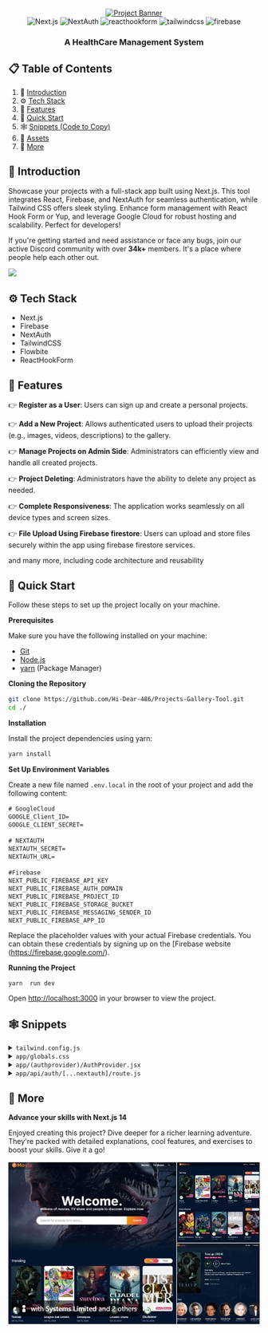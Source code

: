 <div align="center">
  <br />
    <a href="https://youtu.be/lEflo_sc82g?feature=shared" target="_blank">
      <img src="https://firebasestorage.googleapis.com/v0/b/project-gallery-tool.appspot.com/o/gallerytool%2FUntitled%20design.png?alt=media&token=ea844584-f16e-4590-b156-b5fb7ef139c7" alt="Project Banner">
    </a>
  <br />

  <div>
   <img
  src="https://img.shields.io/badge/Next.js-0070F3?style=for-the-badge&logo=next.js&logoColor=white"
  alt="Next.js"
/>
     <img
        src="https://img.shields.io/badge/-NextAuth-0000FF?style=for-the-badge&logoColor=white&logo=next.js"
        alt="NextAuth"
      />
    <img src="https://img.shields.io/badge/-React_Hook_Form-black?style=for-the-badge&logoColor=white&logo=react&color=EC5990" alt="reacthookform" />
    <img src="https://img.shields.io/badge/-Tailwind_CSS-black?style=for-the-badge&logoColor=white&logo=tailwindcss&color=06B6D4" alt="tailwindcss" />
    <img src="https://img.shields.io/badge/-Firebase-orange?style=for-the-badge&logo=firebase&logoColor=black&color=FFCA28" alt="firebase" />
  </div>

  <h3 align="center">A HealthCare Management System</h3>
</div>

## 📋 <a name="table">Table of Contents</a>

1. 🤖 [Introduction](#introduction)
2. ⚙️ [Tech Stack](#tech-stack)
3. 🔋 [Features](#features)
4. 🤸 [Quick Start](#quick-start)
5. 🕸️ [Snippets (Code to Copy)](#snippets)
6. 🔗 [Assets](#links)
7. 🚀 [More](#more)

## <a name="introduction">🤖 Introduction</a>

Showcase your projects with a full-stack app built using Next.js. This tool integrates React, Firebase, and NextAuth for seamless authentication, while Tailwind CSS offers sleek styling. Enhance form management with React Hook Form or Yup, and leverage Google Cloud for robust hosting and scalability. Perfect for developers!

If you're getting started and need assistance or face any bugs, join our active Discord community with over **34k+** members. It's a place where people help each other out.

<a href="https://discord.com/invite/n6EdbFJ" target="_blank"><img src="https://github.com/sujatagunale/EasyRead/assets/151519281/618f4872-1e10-42da-8213-1d69e486d02e" /></a>

## <a name="tech-stack">⚙️ Tech Stack</a>

- Next.js
- Firebase
- NextAuth
- TailwindCSS
- Flowbite
- ReactHookForm

## <a name="features">🔋 Features</a>

👉 **Register as a User**: Users can sign up and create a personal projects.

👉 **Add a New Project**: Allows authenticated users to upload their projects (e.g., images, videos, descriptions) to the gallery.

👉 **Manage Projects on Admin Side**: Administrators can efficiently view and handle all created projects.

👉 **Project Deleting**: Administrators have the ability to delete any project as needed.

👉 **Complete Responsiveness**: The application works seamlessly on all device types and screen sizes.

👉 **File Upload Using Firebase firestore**: Users can upload and store files securely within the app using firebase firestore  services.

and many more, including code architecture and reusability

## <a name="quick-start">🤸 Quick Start</a>

Follow these steps to set up the project locally on your machine.

**Prerequisites**

Make sure you have the following installed on your machine:

- [Git](https://git-scm.com/)
- [Node.js](https://nodejs.org/en)
- [yarn](https://yarnpkg.com/) (Package Manager)

**Cloning the Repository**

```bash
git clone https://github.com/Hi-Dear-486/Projects-Gallery-Tool.git
cd ./
```

**Installation**

Install the project dependencies using yarn:

```bash
yarn install
```

**Set Up Environment Variables**

Create a new file named `.env.local` in the root of your project and add the following content:

```env
# GoogleCloud
GOOGLE_Client_ID=
GOOGLE_CLIENT_SECRET=

# NEXTAUTH
NEXTAUTH_SECRET=
NEXTAUTH_URL=

#Firebase
NEXT_PUBLIC_FIREBASE_API_KEY
NEXT_PUBLIC_FIREBASE_AUTH_DOMAIN
NEXT_PUBLIC_FIREBASE_PROJECT_ID
NEXT_PUBLIC_FIREBASE_STORAGE_BUCKET
NEXT_PUBLIC_FIREBASE_MESSAGING_SENDER_ID
NEXT_PUBLIC_FIREBASE_APP_ID
```

Replace the placeholder values with your actual Firebase credentials. You can obtain these credentials by signing up on the [Firebase website (https://firebase.google.com/).

**Running the Project**

```bash
yarn  run dev
```

Open [http://localhost:3000](http://localhost:3000) in your browser to view the project.

## <a name="snippets">🕸️ Snippets</a>

<details>
<summary><code>tailwind.config.js</code></summary>

```javascript
/** @type {import('tailwindcss').Config} */
module.exports = {
  content: [
    "./pages/**/*.{js,ts,jsx,tsx,mdx}",
    "./components/**/*.{js,ts,jsx,tsx,mdx}",
    "./app/**/*.{js,ts,jsx,tsx,mdx}",
  ],
  theme: {
    extend: {
      colors: {
        background: "var(--background)",
        foreground: "var(--foreground)",
      },
      boxShadow: {
        5: "rgba(0, 0, 0, 0.15) 1.95px 1.95px 2.6px",
      },
    },
  },
  plugins: [],
};
```

</details>

<details>
<summary><code>app/globals.css</code></summary>

```css
@tailwind base;
@tailwind components;
@tailwind utilities;

:root {
  --background: #ffffff;
  --foreground: #171717;
}

@media (prefers-color-scheme: dark) {
  :root {
    --background: #0a0a0a;
    --foreground: #ededed;
  }
}

body {
  color: var(--foreground);
  background: var(--background);
  font-family: Arial, Helvetica, sans-serif;
}
```

</details>

<details>
<summary><code>app/(authprovider)/AuthProvider.jsx</code></summary>

```javascript
"use client";
import React from "react";
import { SessionProvider } from "next-auth/react";
const Authprovider = ({ children }) => {
  return <SessionProvider>{children}</SessionProvider>;
};

export default Authprovider;
```
</details>

<details>
<summary><code>app/api/auth/[...nextauth]/route.js</code></summary>

```javascript
import NextAuth from "next-auth";
import GoogleProvider from "next-auth/providers/google";

const handler = NextAuth({
  providers: [
    GoogleProvider({
      clientId: process.env.GOOGLE_Client_ID,
      clientSecret: process.env.GOOGLE_CLIENT_SECRET,
    }),
  ],
});

export { handler as GET, handler as POST };
</details>

<details>
<summary><code>lib/firebase.js</code></summary>

```javscript
import { initializeApp } from "firebase/app";

// Your web app's Firebase configuration
const firebaseConfig = {
  apiKey: process.env.NEXT_PUBLIC_FIREBASE_API_KEY,
  authDomain: process.env.NEXT_PUBLIC_FIREBASE_AUTH_DOMAIN,
  projectId: process.env.NEXT_PUBLIC_FIREBASE_PROJECT_ID,
  storageBucket: process.env.NEXT_PUBLIC_FIREBASE_STORAGE_BUCKET,
  messagingSenderId: process.env.NEXT_PUBLIC_FIREBASE_MESSAGING_SENDER_ID,
  appId: process.env.NEXT_PUBLIC_FIREBASE_APP_ID,
};

// Initialize Firebase
const app = initializeApp(firebaseConfig);
export default app;
```
</details>

## <a name="more">🚀 More</a>
**Advance your skills with Next.js 14**

Enjoyed creating this project? Dive deeper  for a richer learning adventure. They're packed with detailed explanations, cool features, and exercises to boost your skills. Give it a go!

<a href="https://github.com/Hi-Dear-486/Movie-flix-App" target="_blank">
<img src="https://github.com/Hi-Dear-486/Movie-flix-App/blob/master/movie.JPG" alt="Project Banner">
</a>

<br />
<br />

#
